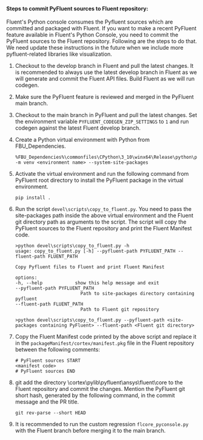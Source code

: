 #### Steps to commit PyFluent sources to Fluent repository:

Fluent's Python console consumes the Pyfluent sources which are committed and packaged with Fluent. If you want to make a recent PyFluent feature available in Fluent's Python Console, you need to commit the PyFluent sources to the Fluent repository. Following are the steps to do that. We need update these instructions in the future when we include more pyfluent-related libraries like visualization.

1. Checkout to the develop branch in Fluent and pull the latest changes. It is recommended to always use the latest develop branch in Fluent as we will generate and commit the Fluent API files. Build Fluent as we will run codegen.

2. Make sure the PyFluent feature is reviewed and merged in the PyFluent main branch.

3. Checkout to the main branch in PyFluent and pull the latest changes. Set the environment variable `PYFLUENT_CODEGEN_ZIP_SETTINGS` to `1` and run codegen against the latest Fluent develop branch.

4. Create a Python virtual environment with Python from FBU_Dependencies.

    ```shell
    %FBU_Dependencies%\commonfiles\CPython\3_10\winx64\Release\python\python.exe -m venv <environment name> --system-site-packages
    ```

5. Activate the virtual environment and run the following command from PyFluent root directory to install the PyFluent package in the virtual environment.

    ```shell
    pip install .
    ```

6. Run the script `devel\scripts\copy_to_fluent.py`. You need to pass the site-packages path inside the above virtual environment and the Fluent git directory path as arguments to the script. The script will copy the PyFluent sources to the Fluent repository and print the Fluent Manifest code.

    ```shell
    >python devel\scripts\copy_to_fluent.py -h
    usage: copy_to_fluent.py [-h] --pyfluent-path PYFLUENT_PATH --fluent-path FLUENT_PATH

    Copy Pyfluent files to Fluent and print Fluent Manifest

    options:
    -h, --help            show this help message and exit
    --pyfluent-path PYFLUENT_PATH
                            Path to site-packages directory containing pyfluent
    --fluent-path FLUENT_PATH
                            Path to Fluent git repository

    >python devel\scripts\copy_to_fluent.py --pyfluent-path <site-packages containing PyFluent> --fluent-path <Fluent git directory>
    ```

7. Copy the Fluent Manifest code printed by the above script and replace it in the `packageManifest/cortex/manifest.pkg` file in the Fluent repository between the following comments:

    ```text
    # PyFluent sources START
    <manifest code>
    # PyFluent sources END
    ```

8. git add the directory <fluent root>\cortex\pylib\pyfluent\ansys\fluent\core to the Fluent repository and commit the changes. Mention the PyFluent git short hash, generated by the following command, in the commit message and the PR title.

    ```shell
    git rev-parse --short HEAD
    ```

9. It is recommended to run the custom regression `flcore_pyconsole.py` with the Fluent branch before merging it to the main branch.